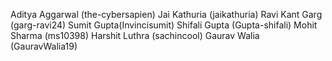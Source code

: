 Aditya Aggarwal (the-cybersapien)
Jai Kathuria (jaikathuria)
Ravi Kant Garg (garg-ravi24)
Sumit Gupta(Invincisumit)
Shifali Gupta (Gupta-shifali)
Mohit Sharma (ms10398)
Harshit Luthra (sachincool)
Gaurav Walia (GauravWalia19)